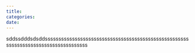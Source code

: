 ```yaml
---
title:
categories:
date:
---
```

sddssdddsdsddsssssssssssssssssssssssssssssssssssssssssssssssssssssssssssssssssssssssssssssssssss<br />